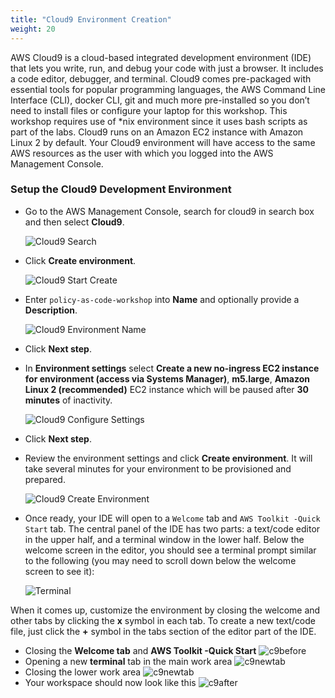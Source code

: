```yaml
---
title: "Cloud9 Environment Creation"
weight: 20
---
```


AWS Cloud9 is a cloud-based integrated development environment (IDE) that lets you write, run, and debug your code with 
just a browser. It includes a code editor, debugger, and terminal. Cloud9 comes pre-packaged with essential tools for 
popular programming languages, the AWS Command Line Interface (CLI), docker CLI, git and much more pre-installed so 
you don’t need to install files or configure your laptop for this workshop. This workshop requires use of *nix environment 
since it uses bash scripts as part of the labs. Cloud9 runs on an Amazon EC2 instance with Amazon Linux 2 by default. 
Your Cloud9 environment will have access to the same AWS resources as the user with which you logged into the AWS 
Management Console.

### Setup the Cloud9 Development Environment

- Go to the AWS Management Console, search for cloud9 in search box and then select **Cloud9**.

   ![Cloud9 Search](/static/images/prerequisites/cloud9-aws-console-search.png)

- Click **Create environment**.

   ![Cloud9 Start Create](/static/images/prerequisites/cloud9-start-create-env.png)

- Enter `policy-as-code-workshop` into **Name** and optionally provide a **Description**.

   ![Cloud9 Environment Name](/static/images/prerequisites/cloud9-env-name.png)

- Click **Next step**.

- In **Environment settings** select **Create a new no-ingress EC2 instance for environment (access via Systems Manager)**, **m5.large**, **Amazon Linux 2 (recommended)** EC2 instance which will be paused after **30 minutes** of inactivity.

   ![Cloud9 Configure Settings](/static/images/prerequisites/cloud9-configure-settings.png)

- Click **Next step**.

- Review the environment settings and click **Create environment**. It will take several minutes for your environment to be provisioned and prepared.

   ![Cloud9 Create Environment](/static/images/prerequisites/cloud9-create-env.png)

- Once ready, your IDE will open to a `Welcome` tab and `AWS Toolkit -Quick Start` tab. The central panel of the IDE has two parts:  a text/code editor in the upper half, and a terminal window in the lower half. Below the welcome screen in the editor, you should see a terminal prompt similar to the following (you may need to scroll down below the welcome screen to see it):

   ![Terminal](/static/images/prerequisites/sm-setup-cloud9-terminal.png)

When it comes up, customize the environment by closing the welcome and other tabs by clicking the **x** symbol in each tab. 
To create a new text/code file, just click the **+** symbol in the tabs section of the editor part of the IDE.

- Closing the **Welcome tab** and **AWS Toolkit -Quick Start**
   ![c9before](/static/images/prerequisites/cloud9-1.png)
- Opening a new **terminal** tab in the main work area
   ![c9newtab](/static/images/prerequisites/cloud9-2.png)
- Closing the lower work area
   ![c9newtab](/static/images/prerequisites/cloud9-3.png)
- Your workspace should now look like this
   ![c9after](/static/images/prerequisites/cloud9-4.png)
